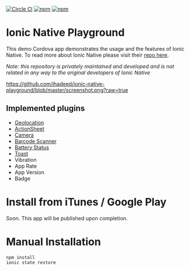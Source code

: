 [![Circle CI](https://circleci.com/gh/ihadeed/ionic-native-playground.svg?style=svg)](https://circleci.com/gh/ihadeed/ionic-native-playground)
[![npm](https://img.shields.io/npm/l/express.svg)](https://www.npmjs.com/package/ionic-native-playground)
[![npm](https://badge.fury.io/js/ionic-native-playground.svg)](https://www.npmjs.com/package/ionic-native-playground)

# Ionic Native Playground

This demo Cordova app demonstrates the usage and the features of Ionic Native. To read more about Ionic Native please visit their [repo here](https://github.com/driftyco/ionic-native). 

*Note: this repository is privately maintained and developed and is not related in any way to the original developers of Ionic Native*

https://github.com/ihadeed/ionic-native-playground/blob/master/screenshot.png?raw=true

## Implemented plugins
- [Geolocation](http://ionicframework.com/docs/v2/native/Geolocation)
- [ActionSheet](http://ionicframework.com/docs/v2/native/Action%20Sheet/)
- [Camera](http://ionicframework.com/docs/v2/native/Camera)
- [Barcode Scanner](http://ionicframework.com/docs/v2/native/Barcode%20Scanner)
- [Battery Status](http://ionicframework.com/docs/v2/native/Battert%20Status)
- [Toast](http://ionicframework.com/docs/v2/native/Toast)
- Vibration
- App Rate
- App Version
- Badge

# Install from iTunes / Google Play
Soon.
This app will be published upon completion.

# Manual Installation
```shell
npm install
ionic state restore
```
